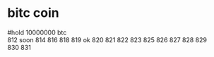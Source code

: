 # bitc coin


#hold 10000000 btc  
812 soon 814
816
818
819
ok 820
821
822
823
825
826
827
828
829  
830
831  
